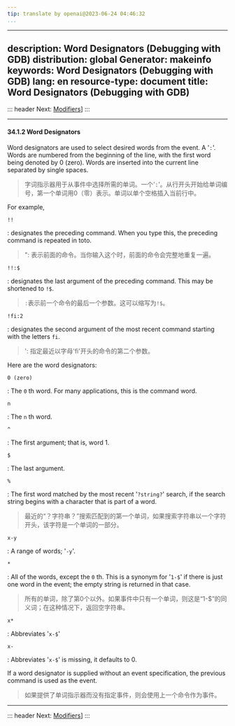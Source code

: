 ```yaml
---
tip: translate by openai@2023-06-24 04:46:32
...
```

---
description: Word Designators (Debugging with GDB)
distribution: global
Generator: makeinfo
keywords: Word Designators (Debugging with GDB)
lang: en
resource-type: document
title: Word Designators (Debugging with GDB)
---
::: header
Next: [Modifiers](Modifiers.html#Modifiers)]
:::

---

#### 34.1.2 Word Designators


Word designators are used to select desired words from the event. A '`:`'. Words are numbered from the beginning of the line, with the first word being denoted by 0 (zero). Words are inserted into the current line separated by single spaces.

> 字词指示器用于从事件中选择所需的单词。一个'`:`'。从行开头开始给单词编号，第一个单词用0（零）表示。单词以单个空格插入当前行中。

For example,

`!!`


:   designates the preceding command. When you type this, the preceding command is repeated in toto.

> ": 表示前面的命令。当你输入这个时，前面的命令会完整地重复一遍。

`!!:$`


:   designates the last argument of the preceding command. This may be shortened to `!$`.

> `:`表示前一个命令的最后一个参数。这可以缩写为`!$`。

`!fi:2`


:   designates the second argument of the most recent command starting with the letters `fi`.

> ': 指定最近以字母'fi'开头的命令的第二个参数。

Here are the word designators:

`0 (zero)`

:   The `0` th word. For many applications, this is the command word.

`n`

:   The `n` th word.

`^`

:   The first argument; that is, word 1.

`$`

:   The last argument.

`%`


:   The first word matched by the most recent '`?string?`' search, if the search string begins with a character that is part of a word.

> 最近的“？字符串？”搜索匹配到的第一个单词，如果搜索字符串以一个字符开头，该字符是一个单词的一部分。

`x-y`

:   A range of words; '`-y`'.

`*`


:   All of the words, except the `0` th. This is a synonym for '`1-$`' if there is just one word in the event; the empty string is returned in that case.

> 所有的单词，除了第0个以外。如果事件中只有一个单词，则这是“1-$”的同义词；在这种情况下，返回空字符串。

`x*`

:   Abbreviates '`x-$`'

`x-`

:   Abbreviates '`x-$`' is missing, it defaults to 0.


If a word designator is supplied without an event specification, the previous command is used as the event.

> 如果提供了单词指示器而没有指定事件，则会使用上一个命令作为事件。

---

::: header
Next: [Modifiers](Modifiers.html#Modifiers)]
:::
